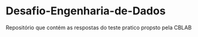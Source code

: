# Desafio-Engenharia-de-Dados
Repositório que contém as respostas do teste pratico propsto pela CBLAB 
